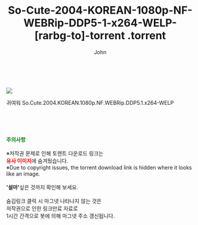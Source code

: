 ﻿---
layout: post
title:  "                   So-Cute-2004-KOREAN-1080p-NF-WEBRip-DDP5-1-x264-WELP-[rarbg-to]-torrent                .torrent"
author: John
categories: [ 영화 ]
tags: [  ]
image: https://torrentrj59.com/uploadfile/full/e26963dbf27f9f2d8f01cb71e35d22881a27043d.jpg 
description: "                   So-Cute-2004-KOREAN-1080p-NF-WEBRip-DDP5-1-x264-WELP-[rarbg-to]-torrent                 torrent 정보 공유"
toc: true
toc_sticky: true
---

<br>
<p><img src="https://torrentrj59.com/uploadfile/full/e26963dbf27f9f2d8f01cb71e35d22881a27043d.jpg"/></p>
 귀여워 So.Cute.2004.KOREAN.1080p.NF.WEBRip.DDP5.1.x264-WELP    
    
<br><br><br>
<p data-ke-size="size16"><b><span style="color: green;">주의사항</span></b><br /><br />※저작권 문제로 인해 토렌트 다운로드 링크는<br /><b><span style="color: red;">유사 이미지</span></b>에 숨겨뒀습니다.<br />※Due to copyright issues, the torrent download link is hidden where it looks like an image.<br /><br /><b>'설마'</b>싶은 것까지 확인해 보세요.<br /><br />숨김링크 클릭 시 마그넷 나타나지 않는 것은<br />저작권으로 인한 링크만료 자료로<br />1시간 간격으로 봇에 의해 마그넷 주소 갱신됩니다.</p>

